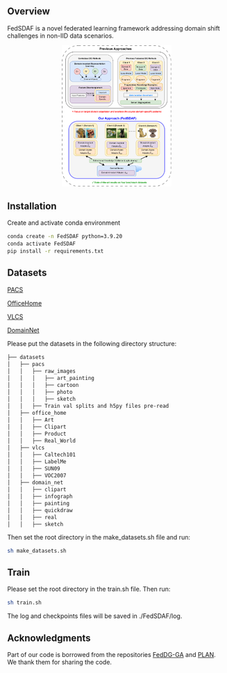 ## Overview
FedSDAF is a novel federated learning framework addressing domain shift challenges in non-IID data scenarios.
<div align="center">
    <img src="figure/Optimization_process.png" alt="Optimization Process" width="50%">
</div>

## Installation
Create and activate conda environment
```sh
conda create -n FedSDAF python=3.9.20
conda activate FedSDAF
pip install -r requirements.txt
```

## Datasets
[PACS](https://domaingeneralization.github.io/#data)

[OfficeHome](https://www.hemanthdv.org/officeHomeDataset.html)

[VLCS](https://github.com/belaalb/G2DM#download-vlcs)

[DomainNet](https://ai.bu.edu/M3SDA/)

Please put the datasets in the following directory structure:

```
├── datasets
│   ├── pacs
│   │   ├── raw_images
│   │   │   ├── art_painting
│   │   │   ├── cartoon
│   │   │   ├── photo
│   │   │   ├── sketch
│   │   ├── Train val splits and h5py files pre-read
│   ├── office_home
│   │   ├── Art
│   │   ├── Clipart
│   │   ├── Product
│   │   ├── Real_World
│   ├── vlcs
│   │   ├── Caltech101
│   │   ├── LabelMe
│   │   ├── SUN09
│   │   ├── VOC2007
│   ├── domain_net
│   │   ├── clipart
│   │   ├── infograph
│   │   ├── painting
│   │   ├── quickdraw
│   │   ├── real
│   │   ├── sketch
```

Then set the root directory in the make_datasets.sh file and run:

```sh
sh make_datasets.sh
```

## Train
Please set the root directory in the train.sh file. Then run:

```sh
sh train.sh
```

The log and checkpoints files will be saved in ./FedSDAF/log.

## Acknowledgments 

Part of our code is borrowed from the repositories [FedDG-GA](https://github.com/MediaBrain-SJTU/FedDG-GA) and [PLAN](https://github.com/GongShuai8210/PLAN). We thank them for sharing the code.
